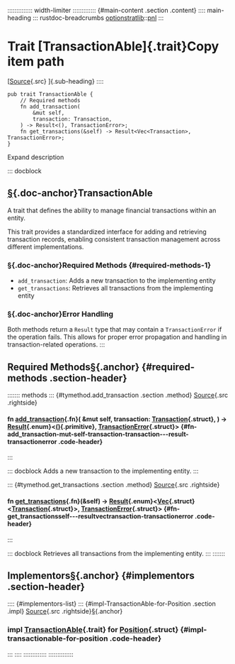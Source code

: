 :::::::::::::: width-limiter
::::::::::::: {#main-content .section .content}
:::: main-heading
::: rustdoc-breadcrumbs
[optionstratlib](../index.html)::[pnl](index.html)
:::

# Trait [TransactionAble]{.trait}Copy item path

[[Source](../../src/optionstratlib/pnl/traits.rs.html#92-98){.src}
]{.sub-heading}
::::

``` {.rust .item-decl}
pub trait TransactionAble {
    // Required methods
    fn add_transaction(
        &mut self,
        transaction: Transaction,
    ) -> Result<(), TransactionError>;
    fn get_transactions(&self) -> Result<Vec<Transaction>, TransactionError>;
}
```

Expand description

::: docblock
## [§](#transactionable){.doc-anchor}TransactionAble

A trait that defines the ability to manage financial transactions within
an entity.

This trait provides a standardized interface for adding and retrieving
transaction records, enabling consistent transaction management across
different implementations.

### [§](#required-methods-1){.doc-anchor}Required Methods {#required-methods-1}

- `add_transaction`: Adds a new transaction to the implementing entity
- `get_transactions`: Retrieves all transactions from the implementing
  entity

### [§](#error-handling){.doc-anchor}Error Handling

Both methods return a `Result` type that may contain a
`TransactionError` if the operation fails. This allows for proper error
propagation and handling in transaction-related operations.
:::

## Required Methods[§](#required-methods){.anchor} {#required-methods .section-header}

::::::: methods
::: {#tymethod.add_transaction .section .method}
[Source](../../src/optionstratlib/pnl/traits.rs.html#94){.src
.rightside}

#### fn [add_transaction](#tymethod.add_transaction){.fn}( &mut self, transaction: [Transaction](struct.Transaction.html "struct optionstratlib::pnl::Transaction"){.struct}, ) -\> [Result](https://doc.rust-lang.org/1.86.0/core/result/enum.Result.html "enum core::result::Result"){.enum}\<[()](https://doc.rust-lang.org/1.86.0/std/primitive.unit.html){.primitive}, [TransactionError](../error/struct.TransactionError.html "struct optionstratlib::error::TransactionError"){.struct}\> {#fn-add_transaction-mut-self-transaction-transaction---result-transactionerror .code-header}
:::

::: docblock
Adds a new transaction to the implementing entity.
:::

::: {#tymethod.get_transactions .section .method}
[Source](../../src/optionstratlib/pnl/traits.rs.html#97){.src
.rightside}

#### fn [get_transactions](#tymethod.get_transactions){.fn}(&self) -\> [Result](https://doc.rust-lang.org/1.86.0/core/result/enum.Result.html "enum core::result::Result"){.enum}\<[Vec](https://doc.rust-lang.org/1.86.0/alloc/vec/struct.Vec.html "struct alloc::vec::Vec"){.struct}\<[Transaction](struct.Transaction.html "struct optionstratlib::pnl::Transaction"){.struct}\>, [TransactionError](../error/struct.TransactionError.html "struct optionstratlib::error::TransactionError"){.struct}\> {#fn-get_transactionsself---resultvectransaction-transactionerror .code-header}
:::

::: docblock
Retrieves all transactions from the implementing entity.
:::
:::::::

## Implementors[§](#implementors){.anchor} {#implementors .section-header}

:::: {#implementors-list}
::: {#impl-TransactionAble-for-Position .section .impl}
[Source](../../src/optionstratlib/model/position.rs.html#665-673){.src
.rightside}[§](#impl-TransactionAble-for-Position){.anchor}

### impl [TransactionAble](trait.TransactionAble.html "trait optionstratlib::pnl::TransactionAble"){.trait} for [Position](../model/position/struct.Position.html "struct optionstratlib::model::position::Position"){.struct} {#impl-transactionable-for-position .code-header}
:::
::::
:::::::::::::
::::::::::::::
